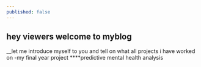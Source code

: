 ```yaml
---
published: false
---
```

## hey viewers welcome to myblog
__let me introduce myself to you and tell on what all projects i have worked on 
-my final year project 
****predictive mental health analysis 



